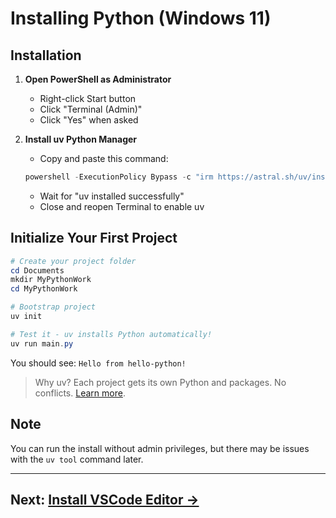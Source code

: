 # Installing Python (Windows 11)

## Installation

1. **Open PowerShell as Administrator**
   - Right-click Start button
   - Click "Terminal (Admin)" 
   - Click "Yes" when asked

2. **Install uv Python Manager**
   - Copy and paste this command:<br>

   ```powershell
   powershell -ExecutionPolicy Bypass -c "irm https://astral.sh/uv/install.ps1 | iex"
   ```

   - Wait for "uv installed successfully"
   - Close and reopen Terminal to enable uv

## Initialize Your First Project

```powershell
# Create your project folder
cd Documents
mkdir MyPythonWork
cd MyPythonWork

# Bootstrap project
uv init

# Test it - uv installs Python automatically!
uv run main.py
```

You should see: `Hello from hello-python!`

> Why uv? Each project gets its own Python and packages. No conflicts. [Learn more](about-uv.md).

## Note

You can run the install without admin privileges, but there may be issues with the `uv tool` command later.

---
## **Next: [Install VSCode Editor →](editors.md)**
